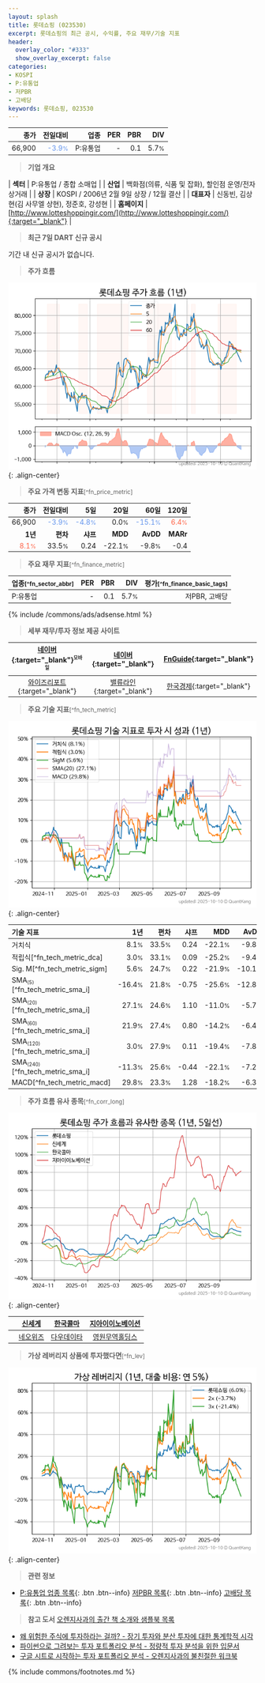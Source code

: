 ```yaml
---
layout: splash
title: 롯데쇼핑 (023530)
excerpt: 롯데쇼핑의 최근 공시, 수익률, 주요 재무/기술 지표
header:
  overlay_color: "#333"
  show_overlay_excerpt: false
categories:
- KOSPI
- P:유통업
- 저PBR
- 고배당
keywords: 롯데쇼핑, 023530
---
```


| **종가** | **전일대비** | **업종** | **PER** | **PBR** | **DIV** |
| -------: | -----------: | -------: | ------: | ------: | ------: |
| 66,900 | <span style="color: cornflowerblue">-3.9<small>%</small></span> | P:유통업 | - | 0.1 | 5.7<small>%</small> |

<!-- more -->


> **기업 개요**<a id="company"></a>

| <span style="white-space:nowrap;">**섹터**</span> | P:유통업 / 종합 소매업 |
| <span style="white-space:nowrap;">**산업**</span> | 백화점(의류, 식품 및 잡화), 할인점 운영/전자상거래 |
| <span style="white-space:nowrap;">**상장**</span> | KOSPI / 2006년 2월 9일 상장 / 12월 결산 |
| <span style="white-space:nowrap;">**대표자**</span> | 신동빈, 김상현(김 사무엘 상현), 정준호, 강성현 |
| <span style="white-space:nowrap;">**홈페이지**</span> | [http://www.lotteshoppingir.com/](http://www.lotteshoppingir.com/){:target="_blank"} |


> **최근 7일 DART 신규 공시**<a id="dart"></a>

기간 내 신규 공시가 없습니다.


> **주가 흐름**<a id="price"></a>

![023530](/stock/images/023530.png){: .align-center}


> **주요 가격 변동 지표**<small>[^fn_price_metric]</small>

| **종가** | **전일대비** | **5일** | **20일** | **60일** | **120일** |
| -------: | -----------: | ------: | -------: | -------: | --------: |
| 66,900 | <span style="color: cornflowerblue">-3.9<small>%</small></span> | <span style="color: cornflowerblue">-4.8<small>%</small></span> | 0.0<small>%</small> | <span style="color: cornflowerblue">-15.1<small>%</small></span> | <span style="color: tomato">6.4<small>%</small></span> |
| **1년** | **편차** | **샤프** | **MDD** | **AvDD** | **MARr** |
| <span style="color: tomato">8.1<small>%</small></span> | 33.5<small>%</small> | 0.24 | -22.1<small>%</small> | -9.8<small>%</small> | -0.4 |


> **주요 재무 지표**<small>[^fn_finance_metric]</small>

| **업종**<small>[^fn_sector_abbr]</small> | **PER** | **PBR** | **DIV** | **평가**<small>[^fn_finance_basic_tags]</small> |
| :--------------------------------------- | ------: | ------: | ------: | ----------------------------------------------: |
| P:유통업 | - | 0.1 | 5.7<small>%</small> | 저PBR, 고배당 |



{% include /commons/ads/adsense.html %}

> **세부 재무/투자 정보 제공 사이트**

| [네이버](https://m.stock.naver.com/domestic/stock/023530/finance/summary){:target="_blank"}<sup><small>모바일</small></sup> | [네이버](https://finance.naver.com/item/coinfo.naver?code=023530){:target="_blank"} | [FnGuide](https://comp.fnguide.com/SVO2/ASP/SVD_Invest.asp?gicode=A023530&MenuYn=Y){:target="_blank"} |
| :---: | :---: | :---: |
| [와이즈리포트](https://comp.wisereport.co.kr/company/c1040001.aspx?cmp_cd=023530){:target="_blank"} | [밸류라인](https://www.valueline.co.kr/finance/summary/023530){:target="_blank"} | [한국경제](https://markets.hankyung.com/stock/023530/financial-summary){:target="_blank"} |


> **주요 기술 지표**<small>[^fn_tech_metric]</small>


![023530](/stock/images/023530_tech.png){: .align-center}

| **기술 지표** | **1년** | **편차** | **샤프** | **MDD** | **AvDD** |
| :------------ | ------: | -----------: | -------: | ------: | -------: |
| 거치식 | 8.1<small>%</small> | 33.5<small>%</small> | 0.24 | -22.1<small>%</small> | -9.8<small>%</small> |
| 적립식[^fn_tech_metric_dca] | 3.0<small>%</small> | 33.1<small>%</small> | 0.09 | -25.2<small>%</small> | -9.4<small>%</small> |
| Sig. M[^fn_tech_metric_sigm] | 5.6<small>%</small> | 24.7<small>%</small> | 0.22 | -21.9<small>%</small> | -10.1<small>%</small> |
| SMA<small><sub>(5)</sub></small>[^fn_tech_metric_sma_i] | -16.4<small>%</small> | 21.8<small>%</small> | -0.75 | -25.6<small>%</small> | -12.8<small>%</small> |
| SMA<small><sub>(20)</sub></small>[^fn_tech_metric_sma_i] | 27.1<small>%</small> | 24.6<small>%</small> | 1.10 | -11.0<small>%</small> | -5.7<small>%</small> |
| SMA<small><sub>(60)</sub></small>[^fn_tech_metric_sma_i] | 21.9<small>%</small> | 27.4<small>%</small> | 0.80 | -14.2<small>%</small> | -6.4<small>%</small> |
| SMA<small><sub>(120)</sub></small>[^fn_tech_metric_sma_i] | 3.0<small>%</small> | 27.9<small>%</small> | 0.11 | -19.4<small>%</small> | -7.8<small>%</small> |
| SMA<small><sub>(240)</sub></small>[^fn_tech_metric_sma_i] | -11.3<small>%</small> | 25.6<small>%</small> | -0.44 | -22.1<small>%</small> | -7.2<small>%</small> |
| MACD[^fn_tech_metric_macd] | 29.8<small>%</small> | 23.3<small>%</small> | 1.28 | -18.2<small>%</small> | -6.3<small>%</small> |


> **주가 흐름 유사 종목**<a id="corr"></a><small>[^fn_corr_long]</small>

![023530](/stock/images/023530_corr.png){: .align-center}

|       | [신세계](/004170/) | [한국콜마](/161890/) | [지아이이노베이션](/358570/) |
| :---: | :------------------------------------: | :------------------------------------: | :------------------------------------: |
|       | [네오위즈](/095660/) | [다우데이타](/032190/) | [영원무역홀딩스](/009970/) |


> **가상 레버리지 상품에 투자했다면**<a id="2x"></a><small>[^fn_lev]</small>

![023530](/stock/images/023530_2x.png){: .align-center}


> **관련 정보**

- [P:유통업 업종 목록](/stats/sector/kospi_업종_유통업_종목/){: .btn .btn--info} [저PBR 목록](/fn/fn_low_pbr/){: .btn .btn--info} [고배당 목록](/fn/fn_high_div/){: .btn .btn--info}

> **참고 도서** [오렌지사과의 출간 책 소개와 샘플북 목록](https://kongdori.tistory.com/691)

- [왜 위험한 주식에 투자하라는 걸까? - 장기 투자와 분산 투자에 대한 통계학적 시각](https://kongdori.tistory.com/421)
- [파이썬으로 그려보는 투자 포트폴리오 분석  - 정량적 투자 분석을 위한 입문서](https://kongdori.tistory.com/643)
- [구글 시트로 시작하는 투자 포트폴리오 분석 - 오렌지사과의 불친절한 워크북](https://kongdori.tistory.com/449)


{% include commons/footnotes.md %}